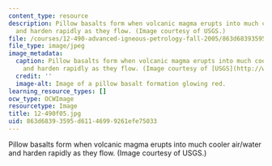 ```yaml
---
content_type: resource
description: Pillow basalts form when volcanic magma erupts into much cooler air/water
  and harden rapidly as they flow. (Image courtesy of USGS.)
file: /courses/12-490-advanced-igneous-petrology-fall-2005/863d68393595d61146999261efe75033_12-490f05.jpg
file_type: image/jpeg
image_metadata:
  caption: Pillow basalts form when volcanic magma erupts into much cooler air/water
    and harden rapidly as they flow. (Image courtesy of [USGS](http://www.usgs.gov/).)
  credit: ''
  image-alt: Image of a pillow basalt formation glowing red.
learning_resource_types: []
ocw_type: OCWImage
resourcetype: Image
title: 12-490f05.jpg
uid: 863d6839-3595-d611-4699-9261efe75033
---
```

Pillow basalts form when volcanic magma erupts into much cooler air/water and harden rapidly as they flow. (Image courtesy of USGS.)

